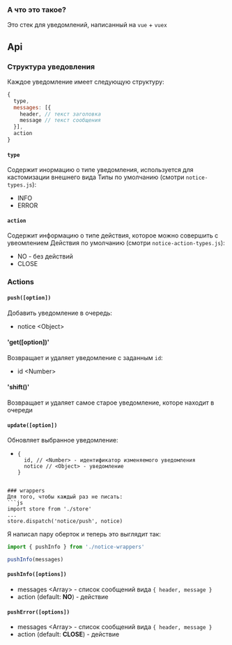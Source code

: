### А что это такое?
Это стек для уведомлений, написанный на `vue` + `vuex`

## Api
### Структура уведовления
Каждое уведомление имеет следующую структуру:
```js
{
  type,
  messages: [{
    header, // текст заголовка
    message // текст сообщения
  }],
  action
}
```
#### `type`
Содержит инормацию о типе уведомления, используется для кастомизации внешнего вида
Типы по умолчанию (смотри `notice-types.js`):
* INFO
* ERROR

#### `action`
Содержит информацию о типе действия, которое можно совершить с увеомлением
Действия по умолчанию (смотри `notice-action-types.js`):
* NO - без действий
* CLOSE

### Actions
#### `push([option])`
Добавить уведомление в очередь:
* notice \<Object>

#### 'get([option])'
Возвращает и удаляет уведомление с заданным `id`:
* id \<Number>

#### 'shift()'
Возвращает и удаляет самое старое уведомление, которе находит в очереди

#### `update([option])`
Обновляет выбранное уведомление:
* ```
  {
    id, // <Number> - идентификатор изменяемого уведомления
    notice // <Object> - уведомление
  }
```

### wrappers
Для того, чтобы каждый раз не писать:
```js
import store from './store'
...
store.dispatch('notice/push', notice)
```
Я написал пару оберток и теперь это выглядит так:
```js
import { pushInfo } from './notice-wrappers'

pushInfo(messages)
```

#### `pushInfo([options])`
* messages \<Array> - список сообщений вида `{ header, message }`
* action <String> (default: __NO__) - действие

#### `pushError([options])`
* messages \<Array> - список сообщений вида `{ header, message }`
* action <String> (default: __CLOSE__) - действие

